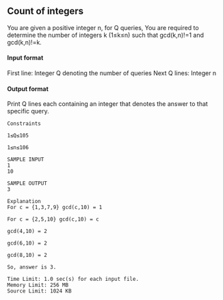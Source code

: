 ## Count of integers

You are given a positive integer n, for Q queries, You are required to determine the number of integers k (1≤k≤n) such that gcd(k,n)!=1 and gcd(k,n)!=k.

#### Input format

First line: Integer Q denoting the number of queries
Next Q lines: Integer n

#### Output format

Print Q lines each containing an integer that denotes the answer to that specific query.

```
Constraints

1≤Q≤105

1≤n≤106
```

```
SAMPLE INPUT
1
10

SAMPLE OUTPUT
3

Explanation
For c = {1,3,7,9} gcd(c,10) = 1

For c = {2,5,10} gcd(c,10) = c

gcd(4,10) = 2

gcd(6,10) = 2

gcd(8,10) = 2

So, answer is 3.
```

```
Time Limit: 1.0 sec(s) for each input file.
Memory Limit: 256 MB
Source Limit: 1024 KB
```
